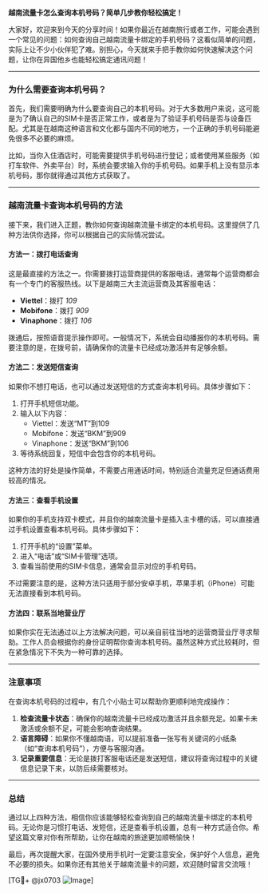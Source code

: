 **越南流量卡怎么查询本机号码？简单几步教你轻松搞定！**

大家好，欢迎来到今天的分享时间！如果你最近在越南旅行或者工作，可能会遇到一个常见的问题：如何查询自己越南流量卡绑定的手机号码？这看似简单的问题，实际上让不少小伙伴犯了难。别担心，今天就来手把手教你如何快速解决这个问题，让你在异国他乡也能轻松搞定通讯问题！

---

### **为什么需要查询本机号码？**
首先，我们需要明确为什么要查询自己的本机号码。对于大多数用户来说，这可能是为了确认自己的SIM卡是否正常工作，或者是为了验证手机号码是否与设备匹配。尤其是在越南这种语言和文化都与国内不同的地方，一个正确的手机号码能避免很多不必要的麻烦。

比如，当你入住酒店时，可能需要提供手机号码进行登记；或者使用某些服务（如打车软件、外卖平台）时，系统会要求输入你的手机号码。如果手机上没有显示本机号码，那你就得通过其他方式获取了。

---

### **越南流量卡查询本机号码的方法**
接下来，我们进入正题，教你如何查询越南流量卡绑定的本机号码。这里提供了几种方法供你选择，你可以根据自己的实际情况尝试。

#### **方法一：拨打电话查询**
这是最直接的方法之一。你需要拨打运营商提供的客服电话，通常每个运营商都会有一个专门的客服热线。以下是越南三大主流运营商及其客服电话：

- **Viettel**：拨打 *109*
- **Mobifone**：拨打 *909*
- **Vinaphone**：拨打 *106*

拨通后，按照语音提示操作即可。一般情况下，系统会自动播报你的本机号码。需要注意的是，在拨号前，请确保你的流量卡已经成功激活并有足够余额。

#### **方法二：发送短信查询**
如果你不想打电话，也可以通过发送短信的方式查询本机号码。具体步骤如下：

1. 打开手机短信功能。
2. 输入以下内容：
   - Viettel：发送“MT”到109
   - Mobifone：发送“BKM”到909
   - Vinaphone：发送“BKM”到106
3. 等待系统回复，短信中会包含你的本机号码。

这种方法的好处是操作简单，不需要占用通话时间，特别适合流量充足但通话费用较高的情况。

#### **方法三：查看手机设置**
如果你的手机支持双卡模式，并且你的越南流量卡是插入主卡槽的话，可以直接通过手机设置查看本机号码。具体步骤如下：

1. 打开手机的“设置”菜单。
2. 进入“电话”或“SIM卡管理”选项。
3. 查看当前使用的SIM卡信息，通常会显示对应的手机号码。

不过需要注意的是，这种方法只适用于部分安卓手机，苹果手机（iPhone）可能无法直接看到本机号码。

#### **方法四：联系当地营业厅**
如果你实在无法通过以上方法解决问题，可以亲自前往当地的运营商营业厅寻求帮助。工作人员会根据你的身份证明帮你查询本机号码。虽然这种方式比较耗时，但在紧急情况下不失为一种可靠的选择。

---

### **注意事项**
在查询本机号码的过程中，有几个小贴士可以帮助你更顺利地完成操作：

1. **检查流量卡状态**：确保你的越南流量卡已经成功激活并且余额充足。如果卡未激活或余额不足，可能会影响查询结果。
2. **语言障碍**：如果你不懂越南语，可以提前准备一张写有关键词的小纸条（如“查询本机号码”），方便与客服沟通。
3. **记录重要信息**：无论是拨打客服电话还是发送短信，建议将查询过程中的关键信息记录下来，以防后续需要核对。

---

### **总结**
通过以上四种方法，相信你应该能够轻松查询到自己的越南流量卡绑定的本机号码。无论你是习惯打电话、发短信，还是查看手机设置，总有一种方式适合你。希望这篇文章对你有所帮助，让你在越南的旅途更加顺畅愉快！

最后，再次提醒大家，在国外使用手机时一定要注意安全，保护好个人信息，避免不必要的损失。如果你还有其他关于越南流量卡的问题，欢迎随时留言交流哦！

[TG💪+ @jx0703 ![Image](https://github.com/user-attachments/assets/dbca1d08-cadb-493c-b0ec-ad6f7a83f270)]